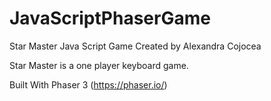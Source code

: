 # JavaScriptPhaserGame

Star Master Java Script Game Created by Alexandra Cojocea

Star Master is a one player keyboard game.

Built With
Phaser 3 (https://phaser.io/)
